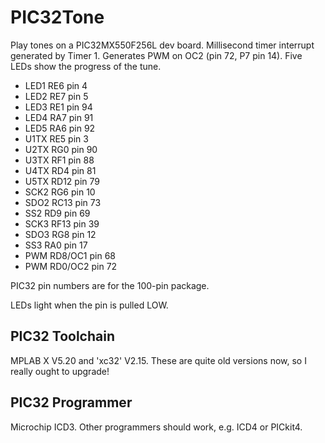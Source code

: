 # PIC32Tone #

Play tones on a PIC32MX550F256L dev board.
Millisecond timer interrupt generated by Timer 1.
Generates PWM on OC2 (pin 72, P7 pin 14).
Five LEDs show the progress of the tune.

* LED1 RE6 pin 4
* LED2 RE7 pin 5
* LED3 RE1 pin 94
* LED4 RA7 pin 91
* LED5 RA6 pin 92
* U1TX RE5 pin 3
* U2TX RG0 pin 90
* U3TX RF1 pin 88
* U4TX RD4 pin 81
* U5TX RD12 pin 79
* SCK2 RG6 pin 10
* SDO2 RC13 pin 73
* SS2 RD9 pin 69
* SCK3 RF13 pin 39
* SDO3 RG8 pin 12
* SS3 RA0 pin 17
* PWM  RD8/OC1 pin 68
* PWM  RD0/OC2 pin 72

PIC32 pin numbers are for the 100-pin package.

LEDs light when the pin is pulled LOW.

## PIC32 Toolchain ##

MPLAB X V5.20 and 'xc32' V2.15. These are quite old versions now, so I really ought to upgrade!

## PIC32 Programmer ##

Microchip ICD3. Other programmers should work, e.g. ICD4 or PICkit4.



